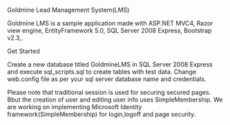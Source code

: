 Goldmine Lead Management System(LMS)

Goldmine LMS is a sample application made with ASP.NET MVC4, Razor view engine, EntityFramework 5.0, SQL Server 2008 Express, Bootstrap v2.3,.

Get Started

Create a new database titled GoldmineLMS in SQL Server 2008 Express and execute sql_scripts.sql to create tables with test data.
Change web.config file as per your sql server database name and credentials.

Please note that traditional session is used for securing secured pages.
Bbut the creation of user and editing user info uses SimpleMembership.
We are working on implementing Microsoft Identity framework(SimpleMembership) for login,logoff and page security. 


